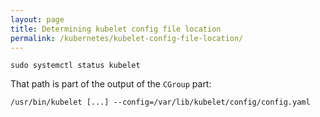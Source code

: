 ```yaml
---
layout: page
title: Determining kubelet config file location
permalink: /kubernetes/kubelet-config-file-location/
---
```

```
sudo systemctl status kubelet
```

That path is part of the output of the `CGroup` part:

```
/usr/bin/kubelet [...] --config=/var/lib/kubelet/config/config.yaml
```

